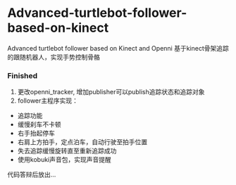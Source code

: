 # Advanced-turtlebot-follower-based-on-kinect
Advanced turtlebot follower based on Kinect and Openni 
基于kinect骨架追踪的跟随机器人，实现手势控制骨骼
### Finished
1. 更改openni_tracker, 增加publisher可以publish追踪状态和追踪对象
2. follower主程序实现：
  - 追踪功能
  - 缓慢刹车不卡顿
  - 右手抬起停车
  - 右肩上方拍手，定点泊车，自动行驶至拍手位置
  - 失去追踪缓慢旋转直至重新追踪成功
  - 使用kobuki声音包，实现声音提醒
  
 代码答辩后放出...
